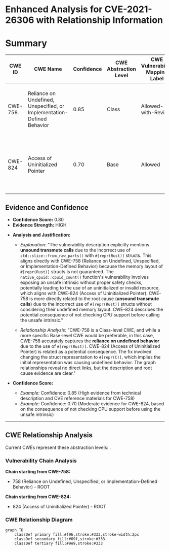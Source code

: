 # Enhanced Analysis for CVE-2021-26306 with Relationship Information

# Summary
| CWE ID | CWE Name | Confidence | CWE Abstraction Level | CWE Vulnerability Mapping Label | CWE-Vulnerability Mapping Notes |
|---|---|---|---|---|---|
| CWE-758 | Reliance on Undefined, Unspecified, or Implementation-Defined Behavior | 0.85 | Class | Allowed-with-Review | Primary CWE: The vulnerability stems from the usage of `#[repr(Rust)]` structs without considering their undefined memory layout, directly leading to reliance on undefined behavior. |
| CWE-824 | Access of Uninitialized Pointer | 0.70 | Base | Allowed | Secondary CWE: The `native_cpuid::cpuid_count()` function's failure to validate CPU support before using the `__cpuid_count()` intrinsic can lead to accessing uninitialized or invalid resources, resulting in a crash. |

## Evidence and Confidence

*   **Confidence Score:** 0.80
*   **Evidence Strength:** HIGH

- **Analysis and Justification:**  
  - *Explanation:* "The vulnerability description explicitly mentions **unsound transmute calls** due to the incorrect use of `std::slice::from_raw_parts()` with `#[repr(Rust)]` structs. This aligns directly with CWE-758 (Reliance on Undefined, Unspecified, or Implementation-Defined Behavior) because the memory layout of `#[repr(Rust)]` structs is not guaranteed. The `native_cpuid::cpuid_count()` function's vulnerability involves exposing an unsafe intrinsic without proper safety checks, potentially leading to the use of an uninitialized or invalid resource, which aligns with CWE-824 (Access of Uninitialized Pointer). CWE-758 is more directly related to the root cause (**unsound transmute calls**) due to the incorrect use of `#[repr(Rust)]` structs without considering their undefined memory layout. CWE-824 describes the potential consequence of not checking CPU support before calling the unsafe intrinsic."
  
  - *Relationship Analysis:* "CWE-758 is a Class-level CWE, and while a more specific Base-level CWE would be preferable, in this case, CWE-758 accurately captures the **reliance on undefined behavior** due to the use of `#[repr(Rust)]`. CWE-824 (Access of Uninitialized Pointer) is related as a potential consequence. The fix involved changing the struct representation to `#[repr(C)]`, which implies the initial representation was causing undefined behavior. The graph relationships reveal no direct links, but the description and root cause evidence are clear."

- **Confidence Score:**  
  - *Example:* Confidence: 0.85 (High evidence from technical description and CVE reference materials for CWE-758)
  - *Example:* Confidence: 0.70 (Moderate evidence for CWE-824, based on the consequence of not checking CPU support before using the unsafe intrinsic)

---


## CWE Relationship Analysis

Current CWEs represent these abstraction levels: .


### Vulnerability Chain Analysis

**Chain starting from CWE-758:**
- 758 (Reliance on Undefined, Unspecified, or Implementation-Defined Behavior) - ROOT


**Chain starting from CWE-824:**
- 824 (Access of Uninitialized Pointer) - ROOT



### CWE Relationship Diagram

```mermaid
graph TD
    classDef primary fill:#f96,stroke:#333,stroke-width:2px
    classDef secondary fill:#69f,stroke:#333
    classDef tertiary fill:#9e9,stroke:#333
```
